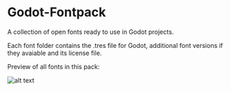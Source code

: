 # Godot-Fontpack
A collection of open fonts ready to use in Godot projects.

Each font folder contains the .tres file for Godot, additional font versions if they avaiable and its license file.

Preview of all fonts in this pack:

![alt text](https://raw.githubusercontent.com/dalton5000/Godot-Fontpack/master/fonts/overview.PNG "Preview Image")
